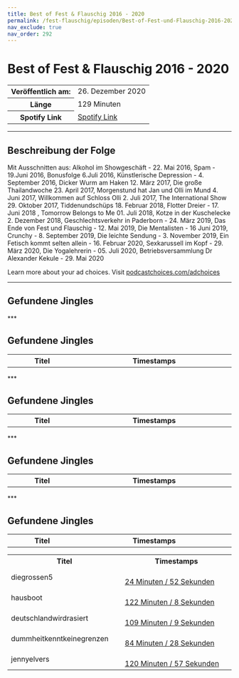 ```yaml
---
title: Best of Fest & Flauschig 2016 - 2020
permalink: /fest-flauschig/episoden/Best-of-Fest-und-Flauschig-2016-2020
nav_exclude: true
nav_order: 292
---
```


# Best of Fest & Flauschig 2016 - 2020
<table class="resp-table dcf-table dcf-table-responsive dcf-table-bordered dcf-table-striped dcf-w-100%">
                    <tbody>
                        <tr>
                            <th scope="row">Veröffentlich am:</th>
                            <td data-label="Veröffentlich am:">26. Dezember 2020</td>
                        </tr>
                        <tr>
                            <th scope="row">Länge </th>
                            <td data-label="Länge ">129 Minuten</td>
                        </tr><tr>
                                <th scope="row">Spotify Link</th>
                                <td data-label="Spotify Link"><a href="https://open.spotify.com/episode/3wnffbz1WGSBg0oXV4g0rt">Spotify Link</a></td>
                            </tr></tbody>
                </table>

***

## Beschreibung der Folge

<div>
<p>Mit Ausschnitten aus: Alkohol im Showgeschäft - 22. Mai 2016, Spam - 19.Juni 2016, Bonusfolge 6.Juli 2016, Künstlerische Depression - 4. September 2016, Dicker Wurm am Haken 12. März 2017, Die große Thailandwoche 23. April 2017, Morgenstund hat Jan und Olli im Mund 4. Juni 2017, Willkommen auf Schloss Olli 2. Juli 2017, The International Show 29. Oktober 2017, Tiddenundschüps 18. Februar 2018, Flotter Dreier - 17. Juni 2018 , Tomorrow Belongs to Me 01. Juli 2018, Kotze in der Kuschelecke 2. Dezember 2018, Geschlechtsverkehr in Paderborn - 24. März 2019, Das Ende von Fest und Flauschig - 12. Mai 2019, Die Mentalisten - 16 Juni 2019, Crunchy - 8. September 2019, Die leichte Sendung - 3. November 2019, Ein Fetisch kommt selten allein - 16. Februar 2020, Sexkarussell im Kopf - 29. März 2020, Die Yogalehrerin - 05. Juli 2020, Betriebsversammlung Dr Alexander Kekule - 29. Mai 2020</p><p> </p><p>Learn more about your ad choices. Visit <a href="https://podcastchoices.com/adchoices">podcastchoices.com/adchoices</a></p>  
</div>

***

## Gefundene Jingles

<table style="display: table;">
                                    <tr>
                                        <th class="tableColumnTitle">Titel</th>
                                        <th class="tableColumnTimestamps">Timestamps</th>
                                    </tr>
                                    ***

## Gefundene Jingles

<table style="display: table;">
                                    <tr>
                                        <th class="tableColumnTitle">Titel</th>
                                        <th class="tableColumnTimestamps">Timestamps</th>
                                    </tr>
                                    ***

## Gefundene Jingles

<table style="display: table;">
                                    <tr>
                                        <th class="tableColumnTitle">Titel</th>
                                        <th class="tableColumnTimestamps">Timestamps</th>
                                    </tr>
                                    ***

## Gefundene Jingles

<table style="display: table;">
                                    <tr>
                                        <th class="tableColumnTitle">Titel</th>
                                        <th class="tableColumnTimestamps">Timestamps</th>
                                    </tr>
                                    ***

## Gefundene Jingles

<table style="display: table;">
                                    <tr>
                                        <th class="tableColumnTitle">Titel</th>
                                        <th class="tableColumnTimestamps">Timestamps</th>
                                    </tr>
                                    <tr>
                                <td markdown="span"  class="tableColumnTitle">diegrossen5</td>
                                <td markdown="span" class="tableColumnTimestamps">
                                <br>
                                <a href="https://open.spotify.com/episode/3wnffbz1WGSBg0oXV4g0rt?t=1492">
                                24 Minuten / 52 Sekunden</a>
                                </td></tr><tr>
                                <td markdown="span"  class="tableColumnTitle">hausboot</td>
                                <td markdown="span" class="tableColumnTimestamps">
                                <br>
                                <a href="https://open.spotify.com/episode/3wnffbz1WGSBg0oXV4g0rt?t=7328">
                                122 Minuten / 8 Sekunden</a>
                                </td></tr><tr>
                                <td markdown="span"  class="tableColumnTitle">deutschlandwirdrasiert</td>
                                <td markdown="span" class="tableColumnTimestamps">
                                <br>
                                <a href="https://open.spotify.com/episode/3wnffbz1WGSBg0oXV4g0rt?t=6549">
                                109 Minuten / 9 Sekunden</a>
                                </td></tr><tr>
                                <td markdown="span"  class="tableColumnTitle">dummheitkenntkeinegrenzen</td>
                                <td markdown="span" class="tableColumnTimestamps">
                                <br>
                                <a href="https://open.spotify.com/episode/3wnffbz1WGSBg0oXV4g0rt?t=5068">
                                84 Minuten / 28 Sekunden</a>
                                </td></tr><tr>
                                <td markdown="span"  class="tableColumnTitle">jennyelvers</td>
                                <td markdown="span" class="tableColumnTimestamps">
                                <br>
                                <a href="https://open.spotify.com/episode/3wnffbz1WGSBg0oXV4g0rt?t=7257">
                                120 Minuten / 57 Sekunden</a>
                                </td></tr></table>